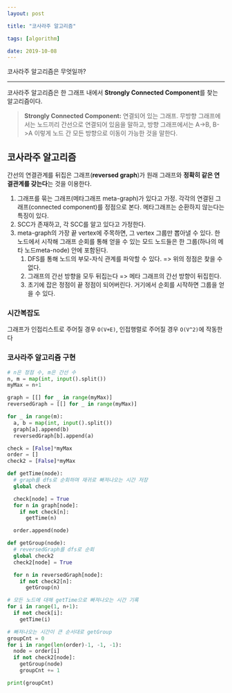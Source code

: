 ```yaml
---
layout: post

title: "코사라주 알고리즘"

tags: [algorithm]

date: 2019-10-08
---
```


코사라주 알고리즘은 무엇일까?

---

코사라주 알고리즘은 한 그래프 내에서 **Strongly Connected Component**를 찾는 알고리즘이다.

> **Strongly Connected Component:**
> 연결되어 있는 그래프. 무방향 그래프에서는 노드끼리 간선으로 연결되어 있음을 말하고, 방향 그래프에서는 A->B, B->A 이렇게 노드 간 모든 방향으로 이동이 가능한 것을 말한다.

## 코사라주 알고리즘

간선의 연결관계를 뒤집은 그래프(**reversed graph**)가 원래 그래프와 **정확히 같은 연결관계를 갖는다**는 것을 이용한다.

1. 그래프를 묶는 그래프(메타그래프 meta-graph)가 있다고 가정. 각각의 연결된 그래프(connected component)를 정점으로 본다. 메타그래프는 순환하지 않는다는 특징이 있다.
2. SCC가 존재하고, 각 SCC를 알고 있다고 가정한다.
3. meta-graph의 가장 끝 vertex에 주목하면, 그 vertex 그룹만 뽑아낼 수 있다. 한 노드에서 시작해 그래프 순회를 통해 얻을 수 있는 모드 노드들은 한 그룹(하나의 메타 노드meta-node) 안에 포함된다.
   1. DFS를 통해 노드의 부모-자식 관계를 파악할 수 있다. => 위의 정점은 찾을 수 없다.
   2. 그래프의 간선 방향을 모두 뒤집는다 => 메타 그래프의 간선 방향이 뒤집힌다.
   3. 초기에 잡은 정점이 끝 정점이 되어버린다. 거기에서 순회를 시작하면 그룹을 얻을 수 있다.

### 시간복잡도

그래프가 인접리스트로 주어질 경우 `O(V+E)`, 인접행렬로 주어질 경우 `O(V^2)`에 작동한다

### 코사라주 알고리즘 구현

```python
# n은 정점 수, m은 간선 수
n, m = map(int, input().split())
myMax = n+1

graph = [[] for _ in range(myMax)]
reversedGraph = [[] for _ in range(myMax)]

for _ in range(m):
  a, b = map(int, input().split())
  graph[a].append(b)
  reversedGraph[b].append(a)

check = [False]*myMax
order = []
check2 = [False]*myMax

def getTime(node):
  # graph를 dfs로 순회하며 재귀로 빠져나오는 시간 저장
  global check

  check[node] = True
  for n in graph[node]:
    if not check[n]:
      getTime(n)

  order.append(node)

def getGroup(node):
  # reversedGraph를 dfs로 순회
  global check2
  check2[node] = True

  for n in reversedGraph[node]:
    if not check2[n]:
      getGroup(n)

# 모든 노드에 대해 getTime으로 빠져나오는 시간 기록
for i in range(1, n+1):
  if not check[i]:
    getTime(i)

# 빠져나오는 시간이 큰 순서대로 getGroup
groupCnt = 0
for i in range(len(order)-1, -1, -1):
  node = order[i]
  if not check2[node]:
    getGroup(node)
    groupCnt += 1

print(groupCnt)
```
